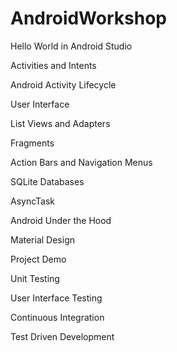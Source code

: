 # AndroidWorkshop

Hello World in Android Studio

Activities and Intents

Android Activity Lifecycle

User Interface

List Views and Adapters 

Fragments 

Action Bars and Navigation Menus 

SQLite Databases

AsyncTask

Android Under the Hood

Material Design 

Project Demo

Unit Testing

User Interface Testing

Continuous Integration

Test Driven Development

